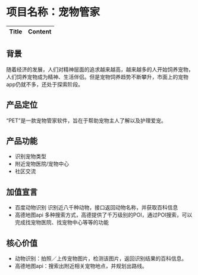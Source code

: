 
# 项目名称：宠物管家

| Title | Content |
| --- | --- |
## 背景
随着经济的发展，人们对精神层面的追求越来越高，越来越多的人开始饲养宠物，人们饲养宠物成为精神、生活伴侣。但是宠物饲养趋势不断攀升，市面上的宠物app仍就不多，还处于探索阶段。

## 产品定位
“PET”是一款宠物管家软件，旨在于帮助宠物主人了解以及护理爱宠。
## 产品功能
- 识别宠物类型
- 附近宠物医院/宠物中心
- 社区交流
## 加值宣言
- 百度动物识别
识别近八千种动物，接口返回动物名称，并获取百科信息
- 高德地图api
多种搜索方式，高德提供了千万级别的POI，通过POI搜索，可以完成找宠物医院、找宠物中心等等的功能
## 核心价值
-  动物识别：拍照／上传宠物图片，检测该图片，返回识别结果的百科信息。
- 高德地图api：搜索出附近相关宠物地点，并规划出路线。
